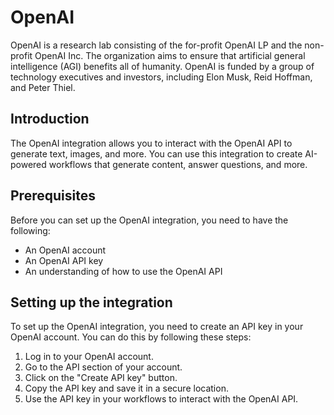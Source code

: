 # OpenAI

OpenAI is a research lab consisting of the for-profit OpenAI LP and the non-profit OpenAI Inc. The organization aims to ensure that artificial general intelligence (AGI) benefits all of humanity. OpenAI is funded by a group of technology executives and investors, including Elon Musk, Reid Hoffman, and Peter Thiel.

## Introduction

The OpenAI integration allows you to interact with the OpenAI API to generate text, images, and more. You can use this integration to create AI-powered workflows that generate content, answer questions, and more.

## Prerequisites

Before you can set up the OpenAI integration, you need to have the following:

- An OpenAI account
- An OpenAI API key
- An understanding of how to use the OpenAI API

## Setting up the integration

To set up the OpenAI integration, you need to create an API key in your OpenAI account. You can do this by following these steps:

1. Log in to your OpenAI account.
2. Go to the API section of your account.
3. Click on the "Create API key" button.
4. Copy the API key and save it in a secure location.
5. Use the API key in your workflows to interact with the OpenAI API.

